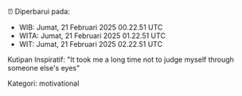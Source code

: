 ⏰ Diperbarui pada:
- WIB: Jumat, 21 Februari 2025 00.22.51 UTC
- WITA: Jumat, 21 Februari 2025 01.22.51 UTC
- WIT: Jumat, 21 Februari 2025 02.22.51 UTC

Kutipan Inspiratif:
"It took me a long time not to judge myself through someone else's eyes"


Kategori: motivational


